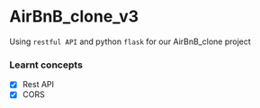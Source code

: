 # AirBnB_clone_v3

Using `restful API` and python `flask` for our AirBnB_clone project

### Learnt concepts

- [x] Rest API
- [x] CORS